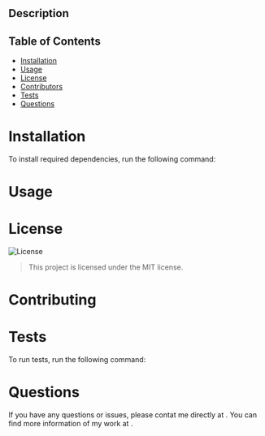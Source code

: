 

  # 

  ## Description

  

  ## Table of Contents
  
  * [Installation](#installation) 
  * [Usage](#usage) 
  * [License](#license) 
  * [Contributors](#contributing) 
  * [Tests](#tests) 
  * [Questions](#questions) 
   
  
  # Installation
  
  To install required dependencies, run the following command: 
  > 

  # Usage

  

  # License

  ![License](https://img.shields.io/badge/License-MIT-blue.svg)
  > This project is licensed under the MIT license. 

  # Contributing

  

  # Tests

  To run tests, run the following command:
  > 

  # Questions
  
  If you have any questions or issues, please contat me directly at  . You can find more information of my work at  .

  
